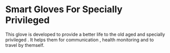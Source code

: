 # Smart Gloves For Specially Privileged
This glove is developed to provide a better life to the old aged and specially privileged . It helps them for communication , health monitoring and to travel by themself.
